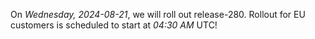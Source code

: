 On *Wednesday, 2024-08-21*, we will roll out release-280.
Rollout for EU customers is scheduled to start at *04:30 AM* UTC!
